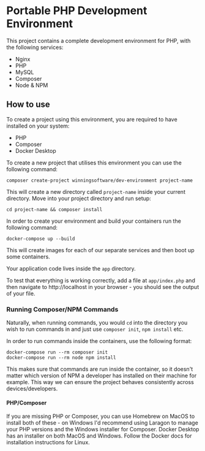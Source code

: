 # Portable PHP Development Environment

This project contains a complete development environment for PHP, with the
following services:

- Nginx
- PHP
- MySQL
- Composer
- Node & NPM

## How to use

To create a project using this environment, you are required to have installed
on your system:

- PHP
- Composer
- Docker Desktop

To create a new project that utilises this environment you can use the following 
command:

```
composer create-project winningsoftware/dev-environment project-name
```

This will create a new directory called `project-name` inside your current
directory. Move into your project directory and run setup:

```
cd project-name && composer install
```

In order to create your environment and build your containers run the following
command:

```
docker-compose up --build
```

This will create images for each of our separate services and then boot
up some containers.

Your application code lives inside the `app` directory.

To test that everything is working correctly, add a file at `app/index.php`
and then navigate to http://localhost in your browser - you should see the 
output of your file.

### Running Composer/NPM Commands
Naturally, when running commands, you would `cd` into the directory you wish
to run commands in and just use `composer init`, `npm install` etc.

In order to run commands inside the containers, use the following format:

```
docker-compose run --rm composer init
docker-compose run --rm node npm install
```

This makes sure that commands are run inside the container, so it doesn't matter
which version of NPM a developer has installed on their machine for example. This way
we can ensure the project behaves consistently across devices/developers.



#### PHP/Composer
If you are missing PHP or Composer, you can use Homebrew on MacOS to install
both of these - on Windows I'd recommend using Laragon to manage your PHP
versions and the Windows installer for Composer. Docker Desktop has an installer
on both MacOS and Windows. Follow the Docker docs for installation instructions
for Linux.
